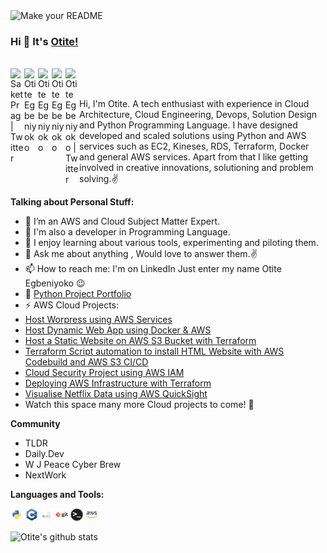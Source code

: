 <img width="1834" alt="Make your README" src="https://github.com/user-attachments/assets/192dce07-2cf1-4545-aaf9-1be84dc15e19">

### Hi 👋 It's [Otite!](https://Otite-Git.github.io/MyPortfolio/)

<br/>


<a href="">
<img align="left" alt="Saket Prag | Twitter" width="22px" src="https://cdn.jsdelivr.net/npm/simple-icons@v3/icons/twitter.svg" />
</a>
<a href="https://www.linkedin.com/in/otite-egbeniyoko/">
<img align="left" alt="Otite Egbeniyoko" width="22px" src="https://cdn.jsdelivr.net/npm/simple-icons@v3/icons/linkedin.svg" />
</a>
<a href="2">
<img align="left" alt="Otite Egbeniyoko" width="22px" src="https://cdn.jsdelivr.net/npm/simple-icons@v3/icons/medium.svg" />
</a>
<a href="">
<img align="left" alt="Otite Egbeniyoko" width="22px" src="https://cdn.jsdelivr.net/npm/simple-icons@v3/icons/instagram.svg" />
</a>
<a href="">
<img align="left" alt="Otite Egbeniyoko | Twitter" width="22px" src="https://cdn.jsdelivr.net/npm/simple-icons@v3/icons/youtube.svg" />
</a>
<br />

<br />

Hi, I'm Otite. A tech enthusiast with experience in Cloud Architecture, Cloud Engineering, Devops, Solution Design and Python Programming Language. I have designed developed and scaled solutions using Python and AWS services such as EC2, Kineses, RDS, Terraform, Docker and general AWS services. Apart from that I like getting involved in creative innovations, solutioning and problem solving.✌












**Talking about Personal Stuff:**

- 🔭 I’m an AWS and Cloud Subject Matter Expert.
- 💼 I'm also a developer in Programming Language. 
- 🌱 I enjoy learning about various tools, experimenting and piloting them.
- 💬 Ask me about anything , Would love to answer them.✌
- 📫 How to reach me: I'm on LinkedIn Just enter my name Otite Egbeniyoko 😉 
- 📝 [Python Project Portfolio](https://github.com/Otite-Git/Python-Language-Projects.git)
- ⚡ AWS Cloud Projects:
-  [Host Worpress using AWS Services](https://github.com/Otite-Git/Host-a-WordPress-Website-on-AWS.git)
-  [Host Dynamic Web App using Docker & AWS](https://github.com/Otite-Git/Host-a-Dynamic-Web-App-on-AWS-With-Docker-Amzon-ECR-and-Amazon-ECS.git)
-  [Host a Static Website on AWS S3 Bucket with Terraform](https://github.com/Otite-Git/-Host-a-Static-Website-on-AWS-S3-Bucket-With-Terraform.git)
-  [Terraform Script automation to install HTML Website with AWS Codebuild and AWS S3 CI/CD](https://github.com/Otite-Git/CI-CD-Project-using-AWS-CodeBuild--and-S3-for-Terraform-Script-Automation.git)
-  [Cloud Security Project using AWS IAM](https://github.com/Otite-Git/Cloud-Security-Project-using-AWS-IAM.git)
-  [Deploying AWS Infrastructure with Terraform](https://github.com/Otite-Git/Deploying-AWS-Infrastructure-with-Terraform)
-  [Visualise Netflix Data using AWS QuickSight](https://github.com/Otite-Git/Visualise-Netflix-Data-using-AWS-QuickSight)
  -  Watch this space many more Cloud projects to come! 🔋




**Community**
- TLDR
- Daily.Dev
- W J Peace Cyber Brew
- NextWork

**Languages and Tools:**

<code><img height="20" src="https://raw.githubusercontent.com/github/explore/80688e429a7d4ef2fca1e82350fe8e3517d3494d/topics/python/python.png"></code>
<code><img height="20" src="https://raw.githubusercontent.com/github/explore/80688e429a7d4ef2fca1e82350fe8e3517d3494d/topics/cpp/cpp.png"></code>
<code><img height="20" src="https://raw.githubusercontent.com/github/explore/80688e429a7d4ef2fca1e82350fe8e3517d3494d/topics/mysql/mysql.png"></code>
<code><img height="20" src="https://raw.githubusercontent.com/github/explore/80688e429a7d4ef2fca1e82350fe8e3517d3494d/topics/git/git.png"></code>
<code><img height="20" src="https://raw.githubusercontent.com/github/explore/80688e429a7d4ef2fca1e82350fe8e3517d3494d/topics/terminal/terminal.png"></code>
<code><img height="20" src="https://raw.githubusercontent.com/github/explore/80688e429a7d4ef2fca1e82350fe8e3517d3494d/topics/aws/aws.png"></code>

![Otite's github stats](https://github-readme-stats.vercel.app/api?username=Otite-Git&show_icons=true&hide_border=true)
